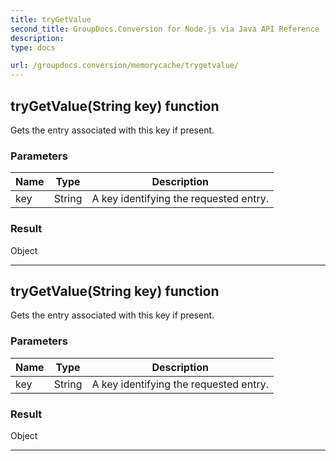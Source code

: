 ```yaml
---
title: tryGetValue
second_title: GroupDocs.Conversion for Node.js via Java API Reference
description: 
type: docs

url: /groupdocs.conversion/memorycache/trygetvalue/
---
```


## tryGetValue(String key)  function
Gets the entry associated with this key if present.

### Parameters

| Name | Type | Description |
| --- | --- | --- |
| key | String | A key identifying the requested entry. |

### Result
Object


---


## tryGetValue(String key)  function
Gets the entry associated with this key if present.

### Parameters

| Name | Type | Description |
| --- | --- | --- |
| key | String | A key identifying the requested entry. |

### Result
Object


---



